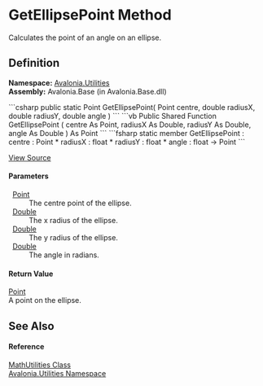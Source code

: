 # GetEllipsePoint Method


Calculates the point of an angle on an ellipse.



## Definition
**Namespace:** <a href="N_Avalonia_Utilities">Avalonia.Utilities</a>  
**Assembly:** Avalonia.Base (in Avalonia.Base.dll)

<Tabs groupId="api-code-preview">
<TabItem value="csharp" label="C#">
```csharp
public static Point GetEllipsePoint(
	Point centre,
	double radiusX,
	double radiusY,
	double angle
)
```
</TabItem>
<TabItem value="vb" label="VB">
```vb
Public Shared Function GetEllipsePoint ( 
	centre As Point,
	radiusX As Double,
	radiusY As Double,
	angle As Double
) As Point
```
</TabItem>
<TabItem value="fsharp" label="F#">
```fsharp
static member GetEllipsePoint : 
        centre : Point * 
        radiusX : float * 
        radiusY : float * 
        angle : float -> Point 
```
</TabItem>
</Tabs>



<a href="https://github.com/AvaloniaUI/Avalonia/tree/master/src/Avalonia.Base/Utilities/MathUtilities.cs#L342" title="View the source code">View Source</a>



#### Parameters
<dl><dt>  <a href="T_Avalonia_Point">Point</a></dt><dd>The centre point of the ellipse.</dd><dt>  <a href="https://learn.microsoft.com/dotnet/api/system.double" target="_blank" rel="noopener noreferrer">Double</a></dt><dd>The x radius of the ellipse.</dd><dt>  <a href="https://learn.microsoft.com/dotnet/api/system.double" target="_blank" rel="noopener noreferrer">Double</a></dt><dd>The y radius of the ellipse.</dd><dt>  <a href="https://learn.microsoft.com/dotnet/api/system.double" target="_blank" rel="noopener noreferrer">Double</a></dt><dd>The angle in radians.</dd></dl>

#### Return Value
<a href="T_Avalonia_Point">Point</a>  
A point on the ellipse.

## See Also


#### Reference
<a href="T_Avalonia_Utilities_MathUtilities">MathUtilities Class</a>  
<a href="N_Avalonia_Utilities">Avalonia.Utilities Namespace</a>  

